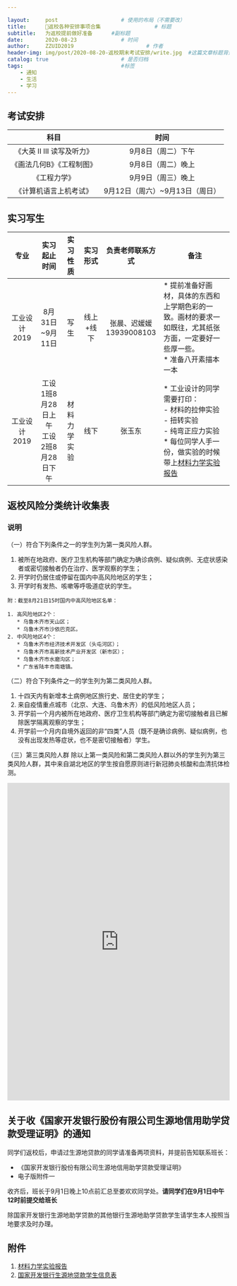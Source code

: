 ```yaml
---

layout:     post   				    # 使用的布局（不需要改）
title:      📢返校各种安排事项合集 				# 标题 
subtitle:   为返校提前做好准备      #副标题
date:       2020-08-23 				# 时间
author:     ZZUID2019 						# 作者
header-img: img/post/2020-08-20-返校期末考试安排/write.jpg 	#这篇文章标题背景图片
catalog: true 						# 是否归档
tags:								#标签
    - 通知
    - 生活
    - 学习
---
```


## 考试安排

|            科目            |              时间               |
| :------------------------: | :-----------------------------: |
| 《大英 II III 读写及听力》 |       9月8日（周二）下午        |
| 《画法几何B》《工程制图》  |       9月8日（周二）晚上        |
|        《工程力学》        |       9月9日（周三）晚上        |
|   《计算机语言上机考试》   | 9月12日（周六）~9月13日（周日） |

## 实习写生

|     专业     |                实习起止时间                |   实习性质   | 实习形式  |       负责老师联系方式        | 备注                                                         |
| :----------: | :----------------------------------------: | :----------: | :-------: | :---------------------------: | ------------------------------------------------------------ |
| 工业设计2019 |              8月31日~9月11日               |     写生     | 线上+线下 | 张晨、迟媛媛<br />13939008103 | * 提前准备好画材，具体的东西和上学期色彩的一致。画材的要求一如既往，尤其纸张方面，一定要好一些厚一些。<br />* 准备八开素描本一本 |
| 工业设计2019 | 工设1班8月28日上午<br />工设2班8月28日下午 | 材料力学实验 |   线下    |            张玉东             | * 工业设计的同学需要打印：<br />- 材料的拉伸实验 <br />- 扭转实验 <br />- 纯弯正应力实验<br />* 每位同学人手一份，做实验的时候带上[材料力学实验报告](https://wws.lanzous.com/isUNzfz55lg) |

## 返校风险分类统计收集表

### 说明

（一）符合下列条件之一的学生列为第一类风险人群。

1. 被所在地政府、医疗卫生机构等部门确定为确诊病例、疑似病例、无症状感染者或密切接触者仍在治疗、医学观察的学生；
2. 开学时仍居住或停留在国内中高风险地区的学生；
3. 开学时有发热、咳嗽等呼吸道症状的学生。

```
附：截至8月21日15时国内中高风险地区名单：

1. 高风险地区2个：
   * 乌鲁木齐市天山区；
   * 乌鲁木齐市沙依巴克区。
2. 中风险地区4个：
   * 乌鲁木齐市经济技术开发区（头屯河区）；
   * 乌鲁木齐市高新技术产业开发区（新市区）；
   * 乌鲁木齐市水磨沟区；
   * 广东省陆丰市南塘镇。
```

（二）符合下列条件之一的学生列为第二类风险人群。

1. 十四天内有新增本土病例地区旅行史、居住史的学生；
2. 来自疫情重点城市（北京、大连、乌鲁木齐）的低风险地区人员；
3. 开学前一个月内被所在地政府、医疗卫生机构等部门确定为密切接触者且已解除医学隔离观察的学生；
4. 开学前一个月内自境外返回的非“四类”人员（既不是确诊病例、疑似病例，也没有出现发热等症状，也不是密切接触者）学生。

（三）第三类风险人群
除以上第一类风险和第二类风险人群以外的学生列为第三类风险人群，其中来自湖北地区的学生按自愿原则进行新冠肺炎核酸和血清抗体检测。

<iframe width="640px" height= "720px" src= "https://forms.office.com/Pages/ResponsePage.aspx?id=DQSIkWdsW0yxEjajBLZtrQAAAAAAAAAAAAMAADHHyH5UQ1k2Rk05QUNGSDIyVzQxTDY3QVdUM01YWC4u&embed=true" frameborder= "0" marginwidth= "0" marginheight= "0" style= "border: none; max-width:100%; max-height:100vh" allowfullscreen webkitallowfullscreen mozallowfullscreen msallowfullscreen> </iframe>

## 关于收《国家开发银行股份有限公司生源地信用助学贷款受理证明》的通知

同学们返校后，申请过生源地贷款的同学请准备两项资料，并提前告知联系班长：

* 《国家开发银行股份有限公司生源地信用助学贷款受理证明》
* 电子版附件一

收齐后，班长于9月1日晚上10点前汇总至娄欢欢同学处。**请同学们在9月1日中午12时前提交给班长**

除国家开发银行生源地助学贷款的其他银行生源地助学贷款学生请学生本人按照当地要求及时办理。

## 附件

1. [材料力学实验报告](https://wws.lanzous.com/isUNzfz55lg)
2. [国家开发银行生源地贷款学生信息表](https://wws.lanzous.com/igPE2g0nkxc)